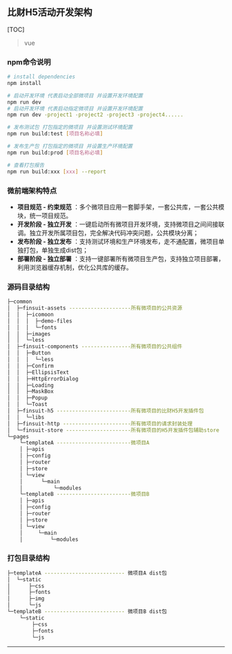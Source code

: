 ## 比财H5活动开发架构
[TOC]
> vue

### npm命令说明

``` bash
# install dependencies
npm install

# 启动开发环境 代表启动全部微项目 并设置开发环境配置
npm run dev
# 启动开发环境 代表启动指定微项目 并设置开发环境配置
npm run dev -project1 -project2 -project3 -project4......

# 发布测试包 打包指定的微项目 并设置测试环境配置
npm run build:test [项目名称必填]

# 发布生产包 打包指定的微项目 并设置生产环境配置
npm run build:prod [项目名称必填]

# 查看打包报告
npm run build:xxx [xxx] --report
```

### 微前端架构特点
- **项目规范 - 约束规范** ：多个微项目应用一套脚手架，一套公共库，一套公共模块，统一项目规范。
- **开发阶段 - 独立开发** ：一键启动所有微项目开发环境，支持微项目之间间接联调。独立开发所属项目包，完全解决代码冲突问题，公共模块分离；
- **发布阶段 - 独立发布** ：支持测试环境和生产环境发布，走不通配置，微项目单独打包，单独生成dist包；
- **部署阶段 - 独立部署** ：支持一键部署所有微项目生产包，支持独立项目部署，利用浏览器缓存机制，优化公共库的缓存。

### 源码目录结构
``` bash
├─common
│  ├─finsuit-assets --------------------所有微项目的公共资源
│  │  ├─icomoon
│  │  │  ├─demo-files
│  │  │  └─fonts
│  │  ├─images
│  │  └─less
│  ├─finsuit-components ----------------所有微项目的公共组件
│  │  ├─Button
│  │  │  └─less
│  │  ├─Confirm
│  │  ├─EllipsisText
│  │  ├─HttpErrorDialog
│  │  ├─Loading
│  │  ├─MaskBox
│  │  ├─Popup
│  │  └─Toast
│  ├─finsuit-h5 ------------------------所有微项目的比财H5开发插件包
│  │  └─libs
│  ├─finsuit-http ----------------------所有微项目的请求封装处理
│  └─finsuit-store ---------------------所有微项目的H5开发插件包辅助store
└─pages
    └─templateA ------------------------微项目A
    │ ├─apis
    │ ├─config
    │ ├─router
    │ ├─store
    │ └─view
    │      └─main
    │          └─modules
    └─templateB ------------------------微项目B
    │ ├─apis
    │ ├─config
    │ ├─router
    │ ├─store
    │ └─view
    │     └─main
    │         └─modules
```
### 打包目录结构
``` bash
├─templateA -------------------------- 微项目A dist包
│  └─static
│      ├─css
│      ├─fonts
│      ├─img
│      └─js
└─templateB -------------------------- 微项目B dist包
    └─static
        ├─css
        ├─fonts
        └─js
```
-------------------
